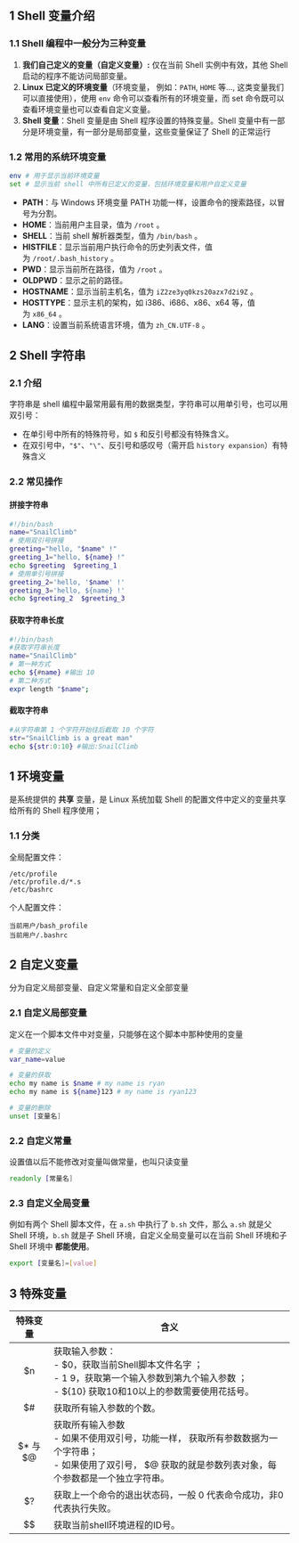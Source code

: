 ## 1 Shell 变量介绍
### 1.1 Shell 编程中一般分为三种变量
1. **我们自己定义的变量（自定义变量）:** 仅在当前 Shell 实例中有效，其他 Shell 启动的程序不能访问局部变量。
2. **Linux 已定义的环境变量**（环境变量， 例如：`PATH`, ​`HOME` 等..., 这类变量我们可以直接使用），使用 `env` 命令可以查看所有的环境变量，而 set 命令既可以查看环境变量也可以查看自定义变量。
3. **Shell 变量**：Shell 变量是由 Shell 程序设置的特殊变量。Shell 变量中有一部分是环境变量，有一部分是局部变量，这些变量保证了 Shell 的正常运行
### 1.2 常用的系统环境变量
```bash
env # 用于显示当前环境变量
set # 显示当前 shell 中所有已定义的变量，包括环境变量和用户自定义变量
```
- **PATH**：与 Windows 环境变量 PATH 功能一样，设置命令的搜索路径，以冒号为分割。
- **HOME**：当前用户主目录，值为 `/root` 。
- **SHELL**：当前 shell 解析器类型，值为 `/bin/bash` 。
- **HISTFILE**：显示当前用户执行命令的历史列表文件，值为 `/root/.bash_history` 。
- **PWD**：显示当前所在路径，值为 `/root` 。
- **OLDPWD**：显示之前的路径。
- **HOSTNAME**：显示当前主机名，值为 `iZ2ze3yq0kzs20azx7d2i9Z` 。
- **HOSTTYPE**：显示主机的架构，如 i386、i686、x86、x64 等，值为 `x86_64` 。
- **LANG**：设置当前系统语言环境，值为 `zh_CN.UTF-8` 。
## 2 Shell 字符串
### 2.1 介绍
字符串是 shell 编程中最常用最有用的数据类型，字符串可以用单引号，也可以用双引号：
- 在单引号中所有的特殊符号，如 `$` 和反引号都没有特殊含义。
- 在双引号中，`"$"`、`"\"`、反引号和感叹号（需开启 `history expansion`）有特殊含义
### 2.2 常见操作
#### **拼接字符串**
```sh
#!/bin/bash
name="SnailClimb"
# 使用双引号拼接
greeting="hello, "$name" !"
greeting_1="hello, ${name} !"
echo $greeting  $greeting_1
# 使用单引号拼接
greeting_2='hello, '$name' !'
greeting_3='hello, ${name} !'
echo $greeting_2  $greeting_3
```
#### **获取字符串长度**
```sh
#!/bin/bash
#获取字符串长度
name="SnailClimb"
# 第一种方式
echo ${#name} #输出 10
# 第二种方式
expr length "$name";
```
#### **截取字符串**
```sh
#从字符串第 1 个字符开始往后截取 10 个字符
str="SnailClimb is a great man"
echo ${str:0:10} #输出:SnailClimb
```

## 1 环境变量
是系统提供的 **共享** 变量，是 Linux 系统加载 Shell 的配置文件中定义的变量共享给所有的 Shell 程序使用；
### 1.1 分类
全局配置文件：
```
/etc/profile
/etc/profile.d/*.s
/etc/bashrc
```
个人配置文件：
```
当前用户/bash_profile
当前用户/.bashrc
```
## 2 自定义变量
分为自定义局部变量、自定义常量和自定义全部变量
### 2.1 自定义局部变量
定义在一个脚本文件中对变量，只能够在这个脚本中那种使用的变量
```sh
# 变量的定义
var_name=value

# 变量的获取
echo my name is $name # my name is ryan
echo my name is ${name}123 # my name is ryan123

# 变量的删除
unset [变量名]
```
### 2.2 自定义常量
设置值以后不能修改对变量叫做常量，也叫只读变量
```sh
readonly [常量名]
```
### 2.3 自定义全局变量
例如有两个 Shell 脚本文件，在 `a.sh` 中执行了 `b.sh` 文件，那么 `a.sh` 就是父 Shell 环境，`b.sh` 就是子 Shell 环境，自定义全局变量可以在当前 Shell 环境和子 Shell 环境中 **都能使用**。
```sh
export [变量名]=[value]
```
## 3 特殊变量

|  特殊变量   | 含义                                                                                                  |
| :-----: | --------------------------------------------------------------------------------------------------- |
|   $n    | 获取输入参数：<br>-  $0，获取当前Shell脚本文件名字 ；<br> - $1~$9，获取第一个输入参数到第九个输入参数 ；<br> - ${10} 获取10和10以上的参数需要使用花括号。 |
|   $#    | 获取所有输入参数的个数。                                                                                        |
| $* 与 $@ | 获取所有输入参数<br>- 如果不使用双引号，功能一样， 获取所有参数数据为一个字符串；<br>- 如果使用了双引号， $@ 获取的就是参数列表对象，每个参数都是一个独立字符串。           |
|   $?    | 获取上一个命令的退出状态码，一般 0 代表命令成功，非0 代表执行失败。                                                                |
|   $$    | 获取当前shell环境进程的ID号。                                                                                  |
